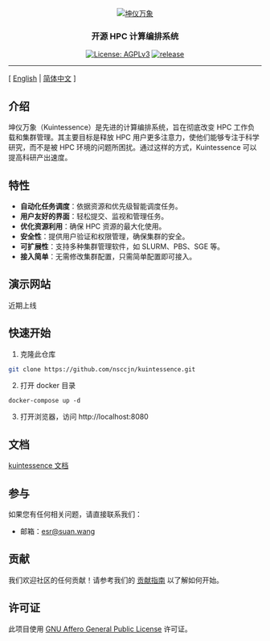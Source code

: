 <p align="center">
  <a href="https://github.com/nsccjn/kuintessence"><img src="https://drawing-bed.dev.supercomputing.link/i/2023/08/23/nk4amf.png" alt="坤仪万象" /></a>
</p>

<h3 align="center">开源 HPC 计算编排系统</h3>

<p align="center">
  <a href="https://www.gnu.org/licenses/agpl-3.0.html"><img src="https://img.shields.io/badge/licenses-AGPLv3-orange" alt="License: AGPLv3"></a>
  <a href="https://img.shields.io/badge/release-v0.0.1-blue"><img src="https://img.shields.io/badge/release-v0.0.1-blue" alt=" release"></a>
</p>

---

[ [English](readme.md) | [简体中文](readme.zh-hans.md) ]

## 介绍

坤仪万象（Kuintessence）是先进的计算编排系统，旨在彻底改变 HPC 工作负载和集群管理。其主要目标是释放 HPC 用户更多注意力，使他们能够专注于科学研究，而不是被 HPC 环境的问题所困扰。通过这样的方式，Kuintessence 可以提高科研产出速度。

## 特性

- **自动化任务调度**：依据资源和优先级智能调度任务。
- **用户友好的界面**：轻松提交、监视和管理任务。
- **优化资源利用**：确保 HPC 资源的最大化使用。
- **安全性**：提供用户验证和权限管理，确保集群的安全。
- **可扩展性**：支持多种集群管理软件，如 SLURM、PBS、SGE 等。
- **接入简单**：无需修改集群配置，只需简单配置即可接入。

## 演示网站

近期上线

## 快速开始

1. 克隆此仓库

```bash
git clone https://github.com/nsccjn/kuintessence.git
```

2. 打开 docker 目录

```
docker-compose up -d
```

3. 打开浏览器，访问 http://localhost:8080

## 文档

[kuintessence 文档](https://docs.kuintessence.com)

## 参与

如果您有任何相关问题，请直接联系我们：

- 邮箱：esr@suan.wang
## 贡献

我们欢迎社区的任何贡献！请参考我们的 [贡献指南](contributing.md) 以了解如何开始。

## 许可证

此项目使用 [GNU Affero General Public License](LICENSE) 许可证。
